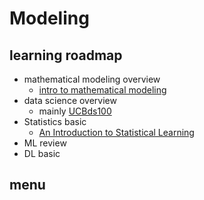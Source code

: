 # Modeling

## learning roadmap

- mathematical modeling overview
  - [intro to mathematical modeling](https://ubcmath.github.io/MATH360/process/overview.html)
- data science overview
  - mainly [UCBds100](https://ds100.org/fa23/)
- Statistics basic
  - [An Introduction to Statistical Learning](https://www.stat.berkeley.edu/users/rabbee/s154/ISLR_First_Printing.pdf)
- ML review
- DL basic

## menu
